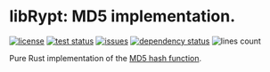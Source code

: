 # libRypt: MD5 implementation.

[![license](https://img.shields.io/github/license/librypt/librypt-hash-md5)](https://www.github.com/librypt/librypt-hash-md5/LICENSE)
[![test status](https://img.shields.io/github/actions/workflow/status/librypt/librypt-hash-md5/rust.yml)](https://www.github.com/librypt/librypt-hash-md5/actions)
[![issues](https://img.shields.io/github/issues/librypt/librypt-hash-md5)](https://www.github.com/librypt/librypt-hash-md5/issues)
[![dependency status](https://deps.rs/repo/github/librypt/librypt-hash-md5/status.svg)](https://deps.rs/repo/github/librypt/librypt-hash-md5)
![lines count](https://img.shields.io/tokei/lines/github/librypt/librypt-hash-md5)

Pure Rust implementation of the [MD5 hash function](https://en.wikipedia.org/wiki/MD5).

